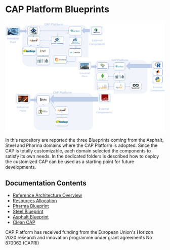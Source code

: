 # CAP Platform Blueprints

![CAP Platform Blueprints](docs/images/home.png?raw=true "CAP Platform Blueprints")

In this repository are reported the three Blueprints coming from the Asphalt, Steel and Pharma domains where the CAP Platform is adopted.
Since the CAP is totally customizable, each domain selected the components to satisfy its own needs. In the dedicated folders is described how to deploy the customized CAP can be used as a starting point for future developments.

## Documentation Contents

-   [Reference Architecture Overview](https://github.com/Engineering-Research-and-Development/capri_cap_blueprints/blob/main/docs/RA.md)
-   [Resources Allocation](https://github.com/Engineering-Research-and-Development/capri_cap_blueprints/blob/main/docs/ResourcesAllocation.md)
-   [Pharma Blueprint](https://github.com/Engineering-Research-and-Development/capri_cap_blueprints/blob/main/docs/pharma.md)
-   [Steel Blueprint](https://github.com/Engineering-Research-and-Development/capri_cap_blueprints/blob/main/docs/steel.md)
-   [Asphalt Blueprint](https://github.com/Engineering-Research-and-Development/capri_cap_blueprints/blob/main/docs/asphalt.md)
-   [Clean CAP](https://github.com/Engineering-Research-and-Development/capri_cap_blueprints/blob/main/docs/cleanCAP.md)


CAP Platform has received funding from the European Union's Horizon 2020 research and innovation programme under grant agreements No 870062 (CAPRI)

